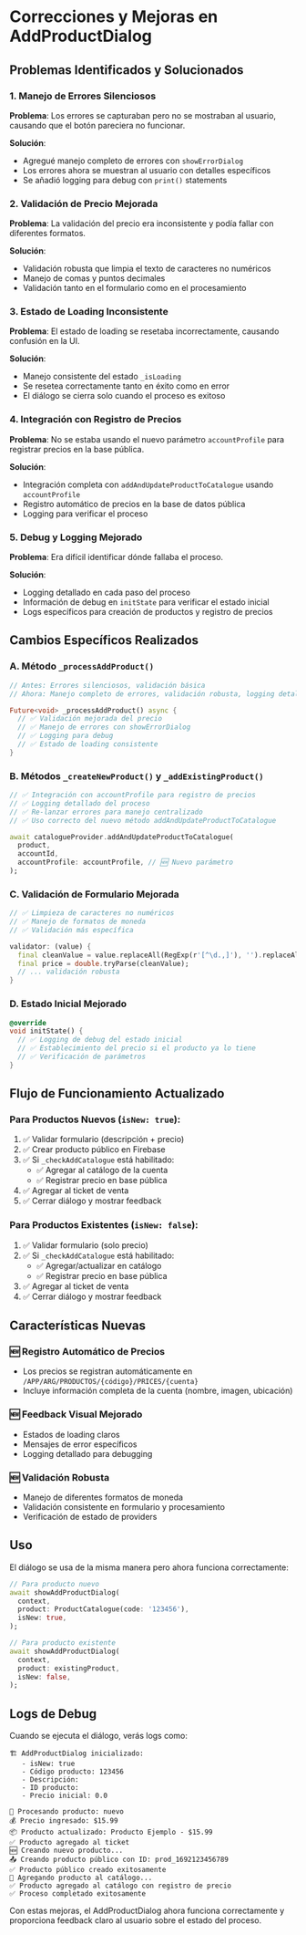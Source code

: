 # Correcciones y Mejoras en AddProductDialog

## Problemas Identificados y Solucionados

### 1. **Manejo de Errores Silenciosos**
**Problema**: Los errores se capturaban pero no se mostraban al usuario, causando que el botón pareciera no funcionar.

**Solución**: 
- Agregué manejo completo de errores con `showErrorDialog`
- Los errores ahora se muestran al usuario con detalles específicos
- Se añadió logging para debug con `print()` statements

### 2. **Validación de Precio Mejorada**
**Problema**: La validación del precio era inconsistente y podía fallar con diferentes formatos.

**Solución**:
- Validación robusta que limpia el texto de caracteres no numéricos
- Manejo de comas y puntos decimales
- Validación tanto en el formulario como en el procesamiento

### 3. **Estado de Loading Inconsistente**
**Problema**: El estado de loading se resetaba incorrectamente, causando confusión en la UI.

**Solución**:
- Manejo consistente del estado `_isLoading`
- Se resetea correctamente tanto en éxito como en error
- El diálogo se cierra solo cuando el proceso es exitoso

### 4. **Integración con Registro de Precios**
**Problema**: No se estaba usando el nuevo parámetro `accountProfile` para registrar precios en la base pública.

**Solución**:
- Integración completa con `addAndUpdateProductToCatalogue` usando `accountProfile`
- Registro automático de precios en la base de datos pública
- Logging para verificar el proceso

### 5. **Debug y Logging Mejorado**
**Problema**: Era difícil identificar dónde fallaba el proceso.

**Solución**:
- Logging detallado en cada paso del proceso
- Información de debug en `initState` para verificar el estado inicial
- Logs específicos para creación de productos y registro de precios

## Cambios Específicos Realizados

### A. Método `_processAddProduct()`
```dart
// Antes: Errores silenciosos, validación básica
// Ahora: Manejo completo de errores, validación robusta, logging detallado

Future<void> _processAddProduct() async {
  // ✅ Validación mejorada del precio
  // ✅ Manejo de errores con showErrorDialog
  // ✅ Logging para debug
  // ✅ Estado de loading consistente
}
```

### B. Métodos `_createNewProduct()` y `_addExistingProduct()`
```dart
// ✅ Integración con accountProfile para registro de precios
// ✅ Logging detallado del proceso
// ✅ Re-lanzar errores para manejo centralizado
// ✅ Uso correcto del nuevo método addAndUpdateProductToCatalogue

await catalogueProvider.addAndUpdateProductToCatalogue(
  product, 
  accountId,
  accountProfile: accountProfile, // 🆕 Nuevo parámetro
);
```

### C. Validación de Formulario Mejorada
```dart
// ✅ Limpieza de caracteres no numéricos
// ✅ Manejo de formatos de moneda
// ✅ Validación más específica

validator: (value) {
  final cleanValue = value.replaceAll(RegExp(r'[^\d.,]'), '').replaceAll(',', '');
  final price = double.tryParse(cleanValue);
  // ... validación robusta
}
```

### D. Estado Inicial Mejorado
```dart
@override
void initState() {
  // ✅ Logging de debug del estado inicial
  // ✅ Establecimiento del precio si el producto ya lo tiene
  // ✅ Verificación de parámetros
}
```

## Flujo de Funcionamiento Actualizado

### Para Productos Nuevos (`isNew: true`):
1. ✅ Validar formulario (descripción + precio)
2. ✅ Crear producto público en Firebase
3. ✅ Si `_checkAddCatalogue` está habilitado:
   - ✅ Agregar al catálogo de la cuenta
   - ✅ Registrar precio en base pública
4. ✅ Agregar al ticket de venta
5. ✅ Cerrar diálogo y mostrar feedback

### Para Productos Existentes (`isNew: false`):
1. ✅ Validar formulario (solo precio)
2. ✅ Si `_checkAddCatalogue` está habilitado:
   - ✅ Agregar/actualizar en catálogo
   - ✅ Registrar precio en base pública
3. ✅ Agregar al ticket de venta
4. ✅ Cerrar diálogo y mostrar feedback

## Características Nuevas

### 🆕 Registro Automático de Precios
- Los precios se registran automáticamente en `/APP/ARG/PRODUCTOS/{código}/PRICES/{cuenta}`
- Incluye información completa de la cuenta (nombre, imagen, ubicación)

### 🆕 Feedback Visual Mejorado
- Estados de loading claros
- Mensajes de error específicos
- Logging detallado para debugging

### 🆕 Validación Robusta
- Manejo de diferentes formatos de moneda
- Validación consistente en formulario y procesamiento
- Verificación de estado de providers

## Uso

El diálogo se usa de la misma manera pero ahora funciona correctamente:

```dart
// Para producto nuevo
await showAddProductDialog(
  context,
  product: ProductCatalogue(code: '123456'),
  isNew: true,
);

// Para producto existente
await showAddProductDialog(
  context,
  product: existingProduct,
  isNew: false,
);
```

## Logs de Debug

Cuando se ejecuta el diálogo, verás logs como:

```
🏗️ AddProductDialog inicializado:
   - isNew: true
   - Código producto: 123456
   - Descripción: 
   - ID producto: 
   - Precio inicial: 0.0

🔄 Procesando producto: nuevo
💰 Precio ingresado: $15.99
📦 Producto actualizado: Producto Ejemplo - $15.99
✅ Producto agregado al ticket
🆕 Creando nuevo producto...
📤 Creando producto público con ID: prod_1692123456789
✅ Producto público creado exitosamente
📁 Agregando producto al catálogo...
✅ Producto agregado al catálogo con registro de precio
✅ Proceso completado exitosamente
```

Con estas mejoras, el AddProductDialog ahora funciona correctamente y proporciona feedback claro al usuario sobre el estado del proceso.
